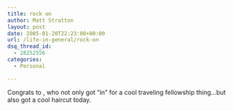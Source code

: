 ```yaml
---
title: rock on
author: Matt Stratton
layout: post
date: 2005-01-20T22:23:00+00:00
url: /life-in-general/rock-on
dsq_thread_id:
  - 28252556
categories:
  - Personal

---
```

Congrats to , who not only got &#8220;in&#8221; for a cool traveling fellowship thing&#8230;but also got a cool haircut today.
